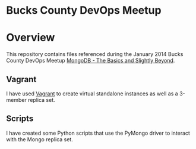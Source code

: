 Bucks County DevOps Meetup
==========================

# Overview

This repository contains files referenced during the January 2014 Bucks County DevOps Meetup [MongoDB - The Basics and Slightly Beyond](http://www.meetup.com/Bucks-County-DevOps/events/153800082/).

## Vagrant

I have used [Vagrant](http://www.vagrantup.com/) to create virtual standalone instances as well as a 3-member replica set.

## Scripts

I have created some Python scripts that use the PyMongo driver to interact with the Mongo replica set.

